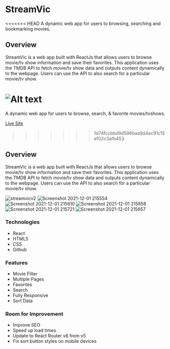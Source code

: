 # StreamVic

<<<<<<< HEAD
A dynamic web app for users to browsing, searching and bookmarking movies.

## Overview

StreamVic is a web app built with ReactJs that allows users to browse movie/tv show information and save their favorites. This application uses the TMDB API to fetch movie/tv show data and outputs content dynamically to the webpage. Users can use the API to also search for a particular movie/tv show.

![Alt text](relative/path/to/img.jpg?raw=true)
=======
A dynamic web app for users to browse, search, & favorite movies/tvshows.

[Live Site](https://streamvic.netlify.app/)

>>>>>>> 1d74fccbbd9d596baa9d4ec91c15ef02c3afb453


## Overview

StreamVic is a web app built with ReactJs that allows users to browse movie/tv show information and save their favorites. This application uses the TMDB API to fetch movie/tv show data and outputs content dynamically to the webpage. Users can use the API to also search for a particular movie/tv show.

![streamvicv2](https://user-images.githubusercontent.com/93169407/144171701-26278690-9dda-4bc6-8633-d5a93fac749d.png)
![Screenshot 2021-12-01 215554](https://user-images.githubusercontent.com/93169407/144349793-978b69eb-829a-46af-a8e1-caa417181e16.png)
![Screenshot 2021-12-01 215610](https://user-images.githubusercontent.com/93169407/144349802-b484eb19-0b10-4e57-884e-6ca700363600.png)
![Screenshot 2021-12-01 215858](https://user-images.githubusercontent.com/93169407/144349805-802194d7-fddf-4bfd-ba89-55f9c5b99333.png)
![Screenshot 2021-12-01 215721](https://user-images.githubusercontent.com/93169407/144349812-6fdaec42-a323-4de6-b077-b3647bcc05e3.png)
![Screenshot 2021-12-01 215657](https://user-images.githubusercontent.com/93169407/144349818-1ed6a93a-18ff-4933-82f1-71364c0bbf09.png)

### Technologies

* React
* HTML5
* CSS
* Github

### Features

* Movie Filter
* Multiple Pages
* Favorites
* Search
* Fully Responsive
* Sort Data

### Room for Improvement

* Improve SEO 
* Speed up load times
* Update to React Router v6 from v5
* Fix sort button styles on mobile devices
